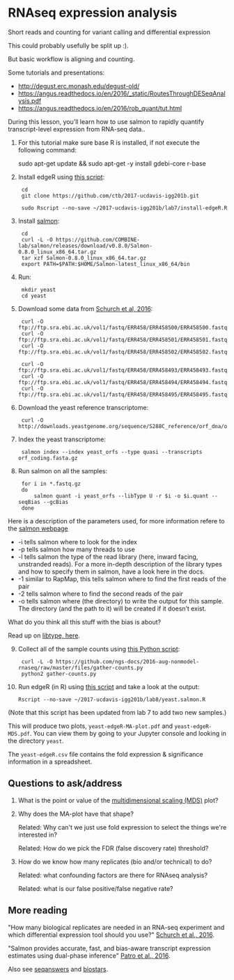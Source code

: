 # RNAseq expression analysis
Short reads and counting for variant calling and differential expression

This could probably usefully be split up :).

But basic workflow is aligning and counting.

Some tutorials and presentations:

* http://degust.erc.monash.edu/degust-old/
* https://angus.readthedocs.io/en/2016/_static/RoutesThroughDESeqAnalysis.pdf
* https://angus.readthedocs.io/en/2016/rob_quant/tut.html

During this lesson, you’ll learn how to use salmon to rapidly quantify transcript-level expression from RNA-seq data..

1. For this tutorial make sure base R is installed, if not execute the following command:
      
      sudo apt-get update && sudo apt-get -y install gdebi-core r-base
      
2. Install edgeR using [this script](https://github.com/ctb/2017-ucdavis-igg201b/blob/master/lab7/install-edgeR.R):

        cd
        git clone https://github.com/ctb/2017-ucdavis-igg201b.git
        
        sudo Rscript --no-save ~/2017-ucdavis-igg201b/lab7/install-edgeR.R
3. Install [salmon](https://salmon.readthedocs.io):

        cd
        curl -L -O https://github.com/COMBINE-lab/salmon/releases/download/v0.8.0/Salmon-0.8.0_linux_x86_64.tar.gz
        tar xzf Salmon-0.8.0_linux_x86_64.tar.gz
        export PATH=$PATH:$HOME/Salmon-latest_linux_x86_64/bin

4. Run:

        mkdir yeast
        cd yeast

5. Download some data from [Schurch et al, 2016](https://www.ncbi.nlm.nih.gov/pmc/articles/PMC4878611/):

        curl -O ftp://ftp.sra.ebi.ac.uk/vol1/fastq/ERR458/ERR458500/ERR458500.fastq.gz
        curl -O ftp://ftp.sra.ebi.ac.uk/vol1/fastq/ERR458/ERR458501/ERR458501.fastq.gz
        curl -O ftp://ftp.sra.ebi.ac.uk/vol1/fastq/ERR458/ERR458502/ERR458502.fastq.gz

        curl -O ftp://ftp.sra.ebi.ac.uk/vol1/fastq/ERR458/ERR458493/ERR458493.fastq.gz
        curl -O ftp://ftp.sra.ebi.ac.uk/vol1/fastq/ERR458/ERR458494/ERR458494.fastq.gz
        curl -O ftp://ftp.sra.ebi.ac.uk/vol1/fastq/ERR458/ERR458495/ERR458495.fastq.gz

6. Download the yeast reference transcriptome:

        curl -O http://downloads.yeastgenome.org/sequence/S288C_reference/orf_dna/orf_coding.fasta.gz

7. Index the yeast transcriptome:

        salmon index --index yeast_orfs --type quasi --transcripts orf_coding.fasta.gz

8. Run salmon on all the samples:

        for i in *.fastq.gz
        do
            salmon quant -i yeast_orfs --libType U -r $i -o $i.quant --seqBias --gcBias
        done
Here is a description of the parameters used, for more information refere to the [salmon webpage](http://salmon.readthedocs.io/en/latest/salmon.html)
  - -i tells salmon where to look for the index
  - -p tells salmon how many threads to use
  - -l tells salmon the type of the read library (here, inward facing, unstranded reads). For a more in-depth description of the library types and how to specify them in salmon, have a look here in the docs.
  - -1 similar to RapMap, this tells salmon where to find the first reads of the pair
  - -2 tells salmon where to find the second reads of the pair
  - -o tells salmon where (the directory) to write the output for this sample. The directory (and the path to it) will be created if it doesn’t exist.
   
   What do you think all this stuff with the bias is about?

   Read up on [libtype, here](https://salmon.readthedocs.io/en/latest/salmon.html#what-s-this-libtype).

9. Collect all of the sample counts using [this Python script](https://github.com/ngs-docs/2016-aug-nonmodel-rnaseq/blob/master/files/gather-counts.py):

        curl -L -O https://github.com/ngs-docs/2016-aug-nonmodel-rnaseq/raw/master/files/gather-counts.py
        python2 gather-counts.py


10. Run edgeR (in R) using [this script](https://github.com/ctb/2017-ucdavis-igg201b/blob/master/lab8/yeast.salmon.R) and take a look at the output:

        Rscript --no-save ~/2017-ucdavis-igg201b/lab8/yeast.salmon.R

   (Note that this script has been updated from lab 7 to add two new samples.)

   This will produce two plots, `yeast-edgeR-MA-plot.pdf` and
   `yeast-edgeR-MDS.pdf`. You can view them by going to your Jupyter
   console and looking in the directory `yeast`.

   The `yeast-edgeR.csv` file contains the fold expression & significance information in a spreadsheet.

## Questions to ask/address

1. What is the point or value of the [multidimensional scaling (MDS)](https://en.wikipedia.org/wiki/Multidimensional_scaling) plot?

2. Why does the MA-plot have that shape?

   Related: Why can't we just use fold expression to select the things we're interested in?

   Related: How do we pick the FDR (false discovery rate) threshold?

3. How do we know how many replicates (bio and/or technical) to do?

   Related: what confounding factors are there for RNAseq analysis?

   Related: what is our false positive/false negative rate?

## More reading

"How many biological replicates are needed in an RNA-seq experiment and which differential expression tool should you use?" [Schurch et al., 2016](http://rnajournal.cshlp.org/content/22/6/839).

"Salmon provides accurate, fast, and bias-aware transcript expression estimates using dual-phase inference" [Patro et al., 2016](http://biorxiv.org/content/early/2016/08/30/021592).

Also see [seqanswers](http://seqanswers.com/) and [biostars](https://www.biostars.org/).
